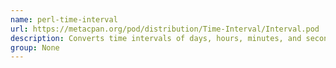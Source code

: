 ```yaml
---
name: perl-time-interval
url: https://metacpan.org/pod/distribution/Time-Interval/Interval.pod
description: Converts time intervals of days, hours, minutes, and seconds.
group: None
---
```


